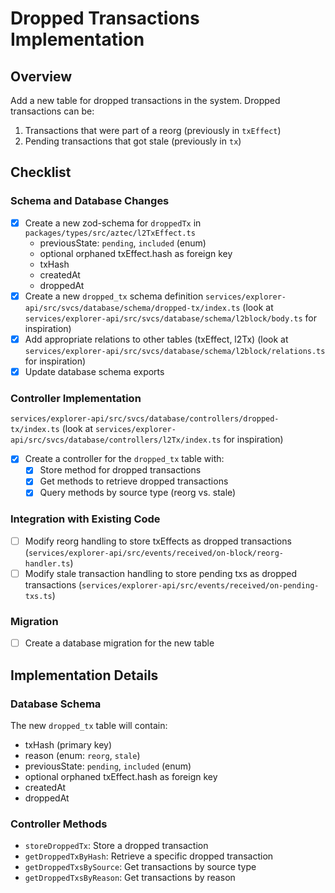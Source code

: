 # Dropped Transactions Implementation

## Overview

Add a new table for dropped transactions in the system. Dropped transactions can be:

1. Transactions that were part of a reorg (previously in `txEffect`)
2. Pending transactions that got stale (previously in `tx`)

## Checklist

### Schema and Database Changes

- [x] Create a new zod-schema for `droppedTx` in `packages/types/src/aztec/l2TxEffect.ts`
  - previousState: `pending`, `included` (enum)
  - optional orphaned txEffect.hash as foreign key
  - txHash
  - createdAt
  - droppedAt
- [x] Create a new `dropped_tx` schema definition `services/explorer-api/src/svcs/database/schema/dropped-tx/index.ts` (look at `services/explorer-api/src/svcs/database/schema/l2block/body.ts` for inspiration)
- [x] Add appropriate relations to other tables (txEffect, l2Tx) (look at `services/explorer-api/src/svcs/database/schema/l2block/relations.ts` for inspiration)
- [x] Update database schema exports

### Controller Implementation

`services/explorer-api/src/svcs/database/controllers/dropped-tx/index.ts` (look at `services/explorer-api/src/svcs/database/controllers/l2Tx/index.ts` for inspiration)

- [x] Create a controller for the `dropped_tx` table with:
  - [x] Store method for dropped transactions
  - [x] Get methods to retrieve dropped transactions
  - [x] Query methods by source type (reorg vs. stale)

### Integration with Existing Code

- [ ] Modify reorg handling to store txEffects as dropped transactions (`services/explorer-api/src/events/received/on-block/reorg-handler.ts`)
- [ ] Modify stale transaction handling to store pending txs as dropped transactions (`services/explorer-api/src/events/received/on-pending-txs.ts`)

### Migration

- [ ] Create a database migration for the new table

## Implementation Details

### Database Schema

The new `dropped_tx` table will contain:

- txHash (primary key)
- reason (enum: `reorg`, `stale`)
- previousState: `pending`, `included` (enum)
- optional orphaned txEffect.hash as foreign key
- createdAt
- droppedAt

### Controller Methods

- `storeDroppedTx`: Store a dropped transaction
- `getDroppedTxByHash`: Retrieve a specific dropped transaction
- `getDroppedTxsBySource`: Get transactions by source type
- `getDroppedTxsByReason`: Get transactions by reason
